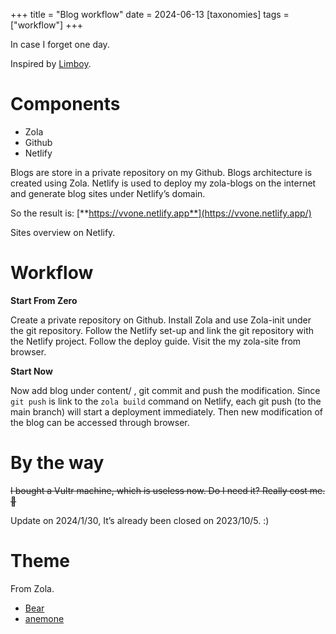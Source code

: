 +++
title = "Blog workflow"
date = 2024-06-13
[taxonomies]
  tags = ["workflow"]
+++


In case I forget one day.

Inspired by [Limboy](https://limboy.me/posts/my-blog-system/).

# Components

- Zola
- Github
- Netlify

Blogs are store in a private repository on my Github. Blogs architecture is created using Zola. Netlify is used to deploy my zola-blogs on the internet and generate blog sites under Netlify’s domain.

So the result is: [**https://vvone.netlify.app**](https://vvone.netlify.app/)

Sites overview on Netlify.

# Workflow

**Start From Zero**

Create a private repository on Github. Install Zola and use Zola-init under the git repository. Follow the Netlify set-up and link the git repository with the Netlify project. Follow the deploy guide. Visit the my zola-site from browser.

**Start Now**

Now add blog under content/ , git commit and push the modification. Since `git push` is link to the `zola build` command on Netlify, each git push (to the main branch) will start a deployment immediately. Then new modification of the blog can be accessed through browser.

# By the way

~~I bought a Vultr machine, which is useless now. Do I need it? Really cost me. 🙉~~

Update on 2024/1/30, It’s already been closed on 2023/10/5. :)

# Theme

From Zola.

- [Bear](https://www.getzola.org/themes/bearblog/)
- [anemone](https://www.getzola.org/themes/anemone/)